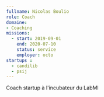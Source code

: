 ```yaml
---
fullname: Nicolas Boulio
role: Coach
domaine:
- Coaching
missions:
  - start: 2019-09-01
    end: 2020-07-10
    status: service
    employer: octo
startups :
  - candilib
  - psij
---
```


Coach startup à l'incubateur du LabMI
